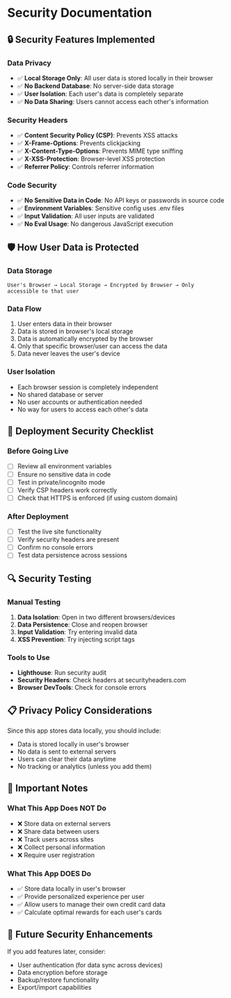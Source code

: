 # Security Documentation

## 🔒 Security Features Implemented

### Data Privacy
- ✅ **Local Storage Only**: All user data is stored locally in their browser
- ✅ **No Backend Database**: No server-side data storage
- ✅ **User Isolation**: Each user's data is completely separate
- ✅ **No Data Sharing**: Users cannot access each other's information

### Security Headers
- ✅ **Content Security Policy (CSP)**: Prevents XSS attacks
- ✅ **X-Frame-Options**: Prevents clickjacking
- ✅ **X-Content-Type-Options**: Prevents MIME type sniffing
- ✅ **X-XSS-Protection**: Browser-level XSS protection
- ✅ **Referrer Policy**: Controls referrer information

### Code Security
- ✅ **No Sensitive Data in Code**: No API keys or passwords in source code
- ✅ **Environment Variables**: Sensitive config uses .env files
- ✅ **Input Validation**: All user inputs are validated
- ✅ **No Eval Usage**: No dangerous JavaScript execution

## 🛡️ How User Data is Protected

### Data Storage
```
User's Browser → Local Storage → Encrypted by Browser → Only accessible to that user
```

### Data Flow
1. User enters data in their browser
2. Data is stored in browser's local storage
3. Data is automatically encrypted by the browser
4. Only that specific browser/user can access the data
5. Data never leaves the user's device

### User Isolation
- Each browser session is completely independent
- No shared database or server
- No user accounts or authentication needed
- No way for users to access each other's data

## 🚀 Deployment Security Checklist

### Before Going Live
- [ ] Review all environment variables
- [ ] Ensure no sensitive data in code
- [ ] Test in private/incognito mode
- [ ] Verify CSP headers work correctly
- [ ] Check that HTTPS is enforced (if using custom domain)

### After Deployment
- [ ] Test the live site functionality
- [ ] Verify security headers are present
- [ ] Confirm no console errors
- [ ] Test data persistence across sessions

## 🔍 Security Testing

### Manual Testing
1. **Data Isolation**: Open in two different browsers/devices
2. **Data Persistence**: Close and reopen browser
3. **Input Validation**: Try entering invalid data
4. **XSS Prevention**: Try injecting script tags

### Tools to Use
- **Lighthouse**: Run security audit
- **Security Headers**: Check headers at securityheaders.com
- **Browser DevTools**: Check for console errors

## 📋 Privacy Policy Considerations

Since this app stores data locally, you should include:
- Data is stored locally in user's browser
- No data is sent to external servers
- Users can clear their data anytime
- No tracking or analytics (unless you add them)

## 🚨 Important Notes

### What This App Does NOT Do
- ❌ Store data on external servers
- ❌ Share data between users
- ❌ Track users across sites
- ❌ Collect personal information
- ❌ Require user registration

### What This App DOES Do
- ✅ Store data locally in user's browser
- ✅ Provide personalized experience per user
- ✅ Allow users to manage their own credit card data
- ✅ Calculate optimal rewards for each user's cards

## 🔧 Future Security Enhancements

If you add features later, consider:
- User authentication (for data sync across devices)
- Data encryption before storage
- Backup/restore functionality
- Export/import capabilities

